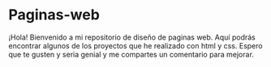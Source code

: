 # Paginas-web
¡Hola! Bienvenido a mi repositorio de diseño de paginas web. Aquí podrás encontrar algunos de los proyectos que he realizado con html y css. Espero que te gusten y seria genial y me compartes un comentario para mejorar.

